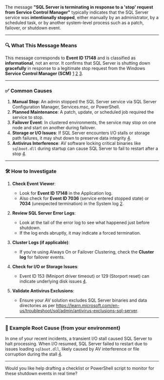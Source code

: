 The message **"SQL Server is terminating in response to a 'stop' request from Service Control Manager"** typically indicates that the SQL Server service was **intentionally stopped**, either manually by an administrator, by a scheduled task, or by another system-level process such as a patch, failover, or shutdown event.

---

### 🔍 What This Message Means
This message corresponds to **Event ID 17148** and is classified as **informational**, not an error. It confirms that SQL Server is shutting down **gracefully** in response to a legitimate stop request from the Windows **Service Control Manager (SCM)** [1](https://learn.microsoft.com/en-us/sql/relational-databases/errors-events/mssqlserver-17148-database-engine-error?view=sql-server-ver16) [2](https://learn.microsoft.com/en-us/troubleshoot/sql/database-engine/availability-groups/troubleshooting-availability-group-failover) [3](https://learn.microsoft.com/en-us/sql/relational-databases/errors-events/mssqlserver-17148-database-engine-error?view=sql-server-ver16).

---

### ✅ Common Causes
1. **Manual Stop**: An admin stopped the SQL Server service via SQL Server Configuration Manager, Services.msc, or PowerShell.
2. **Planned Maintenance**: A patch, update, or scheduled job required the service to stop.
3. **Failover Event**: In clustered environments, the service may stop on one node and start on another during failover.
4. **Storage or I/O Issues**: If SQL Server encounters I/O stalls or storage path failures, it may shut down to preserve data integrity [4](https://outlook.office365.com/owa/?ItemID=AAMkADM3MWViZjkzLWFlYWItNGIzNi04OWM4LWUyZDY2OGM5OTk4NwBGAAAAAAAoSXoN9mnpRpmD5edOaDm%2bBwBe2sj6WL%2f2S7leS6aDxSTfAAAAAAEMAABe2sj6WL%2f2S7leS6aDxSTfAAFLCjXNAAA%3d&exvsurl=1&viewmodel=ReadMessageItem).
5. **Antivirus Interference**: AV software locking critical binaries like `sqlboot.dll` during startup can cause SQL Server to fail to restart after a stop [4](https://outlook.office365.com/owa/?ItemID=AAMkADM3MWViZjkzLWFlYWItNGIzNi04OWM4LWUyZDY2OGM5OTk4NwBGAAAAAAAoSXoN9mnpRpmD5edOaDm%2bBwBe2sj6WL%2f2S7leS6aDxSTfAAAAAAEMAABe2sj6WL%2f2S7leS6aDxSTfAAFLCjXNAAA%3d&exvsurl=1&viewmodel=ReadMessageItem).

---

### 🛠️ How to Investigate
1. **Check Event Viewer**:
   - Look for **Event ID 17148** in the Application log.
   - Also check for **Event ID 7036** (service entered stopped state) or **7034** (unexpected termination) in the System log [2](https://learn.microsoft.com/en-us/troubleshoot/sql/database-engine/availability-groups/troubleshooting-availability-group-failover).

2. **Review SQL Server Error Logs**:
   - Look at the tail of the error log to see what happened just before shutdown.
   - If the log ends abruptly, it may indicate a forced termination.

3. **Cluster Logs (if applicable)**:
   - If you're using Always On or Failover Clustering, check the **Cluster log** for failover events.

4. **Check for I/O or Storage Issues**:
   - Event ID 153 (Miniport driver timeout) or 129 (Storport reset) can indicate underlying disk issues [4](https://outlook.office365.com/owa/?ItemID=AAMkADM3MWViZjkzLWFlYWItNGIzNi04OWM4LWUyZDY2OGM5OTk4NwBGAAAAAAAoSXoN9mnpRpmD5edOaDm%2bBwBe2sj6WL%2f2S7leS6aDxSTfAAAAAAEMAABe2sj6WL%2f2S7leS6aDxSTfAAFLCjXNAAA%3d&exvsurl=1&viewmodel=ReadMessageItem).

5. **Validate Antivirus Exclusions**:
   - Ensure your AV solution excludes SQL Server binaries and data directories as per https://learn.microsoft.com/en-us/troubleshoot/sql/admin/antivirus-exclusions-sql-server.

---

### 🧩 Example Root Cause (from your environment)
In one of your recent incidents, a transient I/O stall caused SQL Server to halt processing. When I/O resumed, SQL Server failed to restart due to issues loading `sqlboot.dll`, likely caused by AV interference or file corruption during the stall [4](https://outlook.office365.com/owa/?ItemID=AAMkADM3MWViZjkzLWFlYWItNGIzNi04OWM4LWUyZDY2OGM5OTk4NwBGAAAAAAAoSXoN9mnpRpmD5edOaDm%2bBwBe2sj6WL%2f2S7leS6aDxSTfAAAAAAEMAABe2sj6WL%2f2S7leS6aDxSTfAAFLCjXNAAA%3d&exvsurl=1&viewmodel=ReadMessageItem).

---

Would you like help drafting a checklist or PowerShell script to monitor for these shutdown events in real time?
